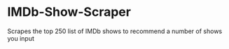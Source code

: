 # IMDb-Show-Scraper
 Scrapes the top 250 list of IMDb shows to recommend a number of shows you input
